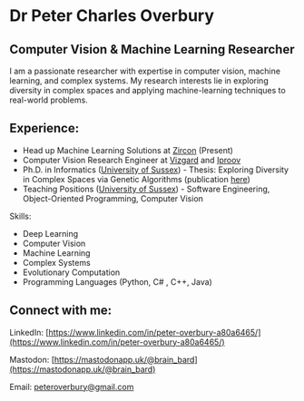 # Dr Peter Charles Overbury
## Computer Vision & Machine Learning Researcher

I am a passionate researcher with expertise in computer vision, machine learning, and complex systems. My research interests lie in exploring diversity in complex spaces and applying machine-learning techniques to real-world problems.

## Experience:

- Head up Machine Learning Solutions at [Zircon](https://zirconsoftware.co.uk/) (Present)
- Computer Vision Research Engineer at [Vizgard](https://vizgard.com/) and [Iproov](https://www.iproov.com/)
- Ph.D. in Informatics ([University of Sussex](https://twitter.com/USSU/status/454702232513314816)) - Thesis: Exploring Diversity in Complex Spaces via Genetic Algorithms (publication [here](https://scholar.google.co.uk/citations?user=s2DdEkUAAAAJ&hl=en)) 
- Teaching Positions ([University of Sussex](https://www.sussex.ac.uk/profiles/246115)) - Software Engineering, Object-Oriented Programming, Computer Vision

Skills:

- Deep Learning
- Computer Vision
- Machine Learning
- Complex Systems
- Evolutionary Computation
- Programming Languages (Python, C# , C++, Java)

## Connect with me:

LinkedIn: [https://www.linkedin.com/in/peter-overbury-a80a6465/](https://www.linkedin.com/in/peter-overbury-a80a6465/)

Mastodon: [https://mastodonapp.uk/@brain_bard](https://mastodonapp.uk/@brain_bard)

Email: [peteroverbury@gmail.com](peteroverbury@gmail.com)
